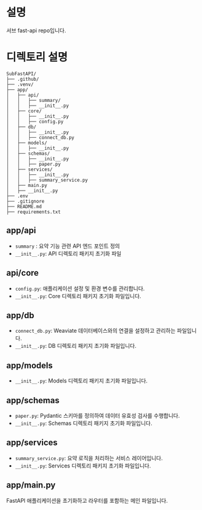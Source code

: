 # 설명
서브 fast-api repo입니다.

# 디렉토리 설명

```
SubFastAPI/
├── .github/
├── .venv/
├── app/
│   ├── api/
│   │   ├── summary/
│   │   ├── __init__.py
│   ├── core/
│   │   ├── __init__.py
│   │   ├── config.py
│   ├── db/
│   │   ├── __init__.py
│   │   ├── connect_db.py
│   ├── models/
│   │   ├── __init__.py
│   ├── schemas/
│   │   ├── __init__.py
│   │   ├── paper.py
│   ├── services/
│   │   ├── __init__.py
│   │   ├── summary_service.py
│   ├── main.py
│   ├── __init__.py
├── .env
├── .gitignore
├── README.md
├── requirements.txt
```

## app/api
- `summary` : 요약 기능 관련 API 엔드 포인트 정의
- `__init__.py`: API 디렉토리 패키지 초기화 파일

## api/core
- `config.py`: 애플리케이션 설정 및 환경 변수를 관리합니다.
- `__init__.py`: Core 디렉토리 패키지 초기화 파일입니다.

## app/db
- `connect_db.py`: Weaviate 데이터베이스와의 연결을 설정하고 관리하는 파일입니다.
- `__init__.py`: DB 디렉토리 패키지 초기화 파일입니다.

## app/models
- `__init__.py`: Models 디렉토리 패키지 초기화 파일입니다.

## app/schemas
- `paper.py`: Pydantic 스키마를 정의하여 데이터 유효성 검사를 수행합니다.
- `__init__.py`: Schemas 디렉토리 패키지 초기화 파일입니다.

## app/services
- `summary_service.py`: 요약 로직을 처리하는 서비스 레이어입니다.
- `__init__.py`: Services 디렉토리 패키지 초기화 파일입니다.


## app/main.py
FastAPI 애플리케이션을 초기화하고 라우터를 포함하는 메인 파일입니다.
